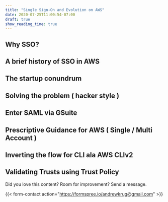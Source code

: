 ```yaml
---
title: "Single Sign-On and Evolution on AWS"
date: 2020-07-25T11:00:54-07:00
draft: true
show_reading_time: true
---
```


## Why SSO?

## A brief history of SSO in AWS

## The startup conundrum

## Solving the problem ( hacker style )

## Enter SAML via GSuite

## Prescriptive Guidance for AWS ( Single / Multi Account )

## Inverting the flow for CLI ala AWS CLIv2

## Validating Trusts using Trust Policy

Did you love this content?  Room for improvement?  Send a message.

{{< form-contact action="https://formspree.io/andrewkrug@gmail.com" >}}